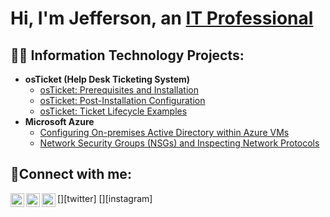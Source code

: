 <h1>Hi, I'm Jefferson, an <a href="https://www.linkedin.com/in/jefferson-hysons-51b44a33a/">IT Professional</a></h1>

<h2>👨‍💻 Information Technology Projects:</h2>

- <b>osTicket (Help Desk Ticketing System)</b>
  - [osTicket: Prerequisites and Installation](https://github.com/Jhysons/osticket-prereqs)
  - [osTicket: Post-Installation Configuration](https://github.com/Jhysons/post-install-config)
  - [osTicket: Ticket Lifecycle Examples](https://github.com/Jhysons/ticket-lifecycle)
- <b>Microsoft Azure</b>
  - [Configuring On-premises Active Directory within Azure VMs](https://github.com/Jhysons/configure-ad)
  - [Network Security Groups (NSGs) and Inspecting Network Protocols](https://github.com/Jhysons/azure-network-protocols)

<h2>🤳Connect with me:</h2>

[<img align="left" alt="Josh | Twitter" width="22px" src="https://cdn.jsdelivr.net/npm/simple-icons@v3/icons/twitter.svg" />][twitter]
[<img align="left" alt="Josh | LinkedIn" width="22px" src="https://cdn.jsdelivr.net/npm/simple-icons@v3/icons/linkedin.svg" />][linkedin]
[<img align="left" alt="Josh | Instagram" width="22px" src="https://cdn.jsdelivr.net/npm/simple-icons@v3/icons/instagram.svg" />][instagram]


[linkedin]: [https://www.linkedin.com/in/jefferson-hysons-51b44a33a/](https://www.linkedin.com/in/jefferson-hysons-51b44a33a/)
